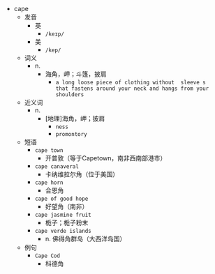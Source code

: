 - cape
  - 发音
    - 英
      - `/keɪp/`
    - 美
      - `/kep/`
  - 词义
    - n.
      - 海角，岬；斗篷，披肩
        - `a long loose piece of clothing without  sleeve s  that fastens around your neck and hangs from your shoulders`
  - 近义词
    - n.
      - [地理]海角，岬；披肩
        - `ness`
        - `promontory`
  - 短语
    - `cape town`
      - 开普敦（等于Capetown，南非西南部港市） 
    - `cape canaveral`
      - 卡纳维拉尔角（位于美国） 
    - `cape horn`
      - 合恩角 
    - `cape of good hope`
      - 好望角（南非） 
    - `cape jasmine fruit`
      - 栀子；栀子粉末 
    - `cape verde islands`
      - n. 佛得角群岛（大西洋岛国） 
  - 例句
    - `Cape Cod`
      - 科德角


